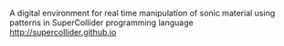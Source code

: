 A digital environment for real time manipulation of sonic material using patterns in SuperCollider programming language http://supercollider.github.io
